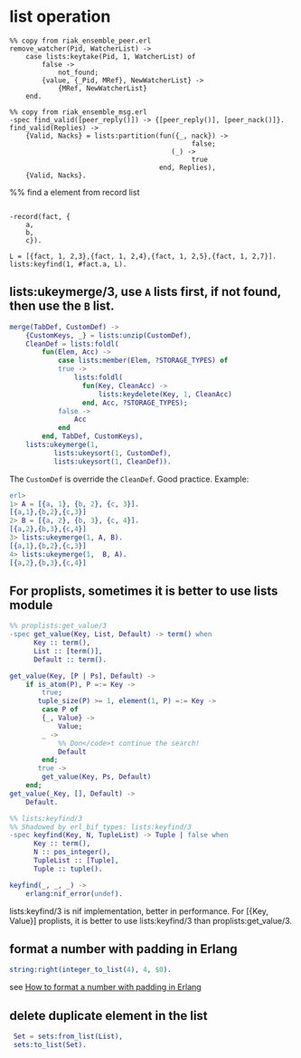 # list operation

```
%% copy from riak_ensemble_peer.erl
remove_watcher(Pid, WatcherList) ->
    case lists:keytake(Pid, 1, WatcherList) of
        false ->
            not_found;
        {value, {_Pid, MRef}, NewWatcherList} ->
            {MRef, NewWatcherList}
    end.

%% copy from riak_ensemble_msg.erl
-spec find_valid([peer_reply()]) -> {[peer_reply()], [peer_nack()]}.
find_valid(Replies) ->
    {Valid, Nacks} = lists:partition(fun({_, nack}) ->
                                             false;
                                        (_) ->
                                             true
                                     end, Replies),
    {Valid, Nacks}.
```

%% find a element from record list

```

-record(fact, {
	a,
	b,
	c}).

L = [{fact, 1, 2,3},{fact, 1, 2,4},{fact, 1, 2,5},{fact, 1, 2,7}].
lists:keyfind(1, #fact.a, L).

```

## lists:ukeymerge/3, use `A` lists first, if not found, then use the  `B` list.

``` erlang
merge(TabDef, CustomDef) ->
    {CustomKeys, _} = lists:unzip(CustomDef),
    CleanDef = lists:foldl(
		fun(Elem, Acc) ->
		    case lists:member(Elem, ?STORAGE_TYPES) of
			true ->
			    lists:foldl(
			      fun(Key, CleanAcc) ->
				      lists:keydelete(Key, 1, CleanAcc)
			      end, Acc, ?STORAGE_TYPES);
			false ->
			    Acc
		    end
		end, TabDef, CustomKeys),
    lists:ukeymerge(1,
		   lists:ukeysort(1, CustomDef),
		   lists:ukeysort(1, CleanDef)).
```
The `CustomDef` is override the `CleanDef`. Good practice.
Example:

``` erlang
erl>
1> A = [{a, 1}, {b, 2}, {c, 3}].
[{a,1},{b,2},{c,3}]
2> B = [{a, 2}, {b, 3}, {c, 4}].
[{a,2},{b,3},{c,4}]
3> lists:ukeymerge(1, A, B).
[{a,1},{b,2},{c,3}]
4> lists:ukeymerge(1,  B, A).
[{a,2},{b,3},{c,4}]
```

## For proplists, sometimes it is better to use lists module

``` erlang
%% proplists:get_value/3
-spec get_value(Key, List, Default) -> term() when
      Key :: term(),
      List :: [term()],
      Default :: term().

get_value(Key, [P | Ps], Default) ->
    if is_atom(P), P =:= Key ->
	    true;
       tuple_size(P) >= 1, element(1, P) =:= Key ->
	    case P of
		{_, Value} ->
		    Value;
		_ ->
		    %% Don</code>t continue the search!
		    Default
	    end;
       true ->
	    get_value(Key, Ps, Default)
    end;
get_value(_Key, [], Default) ->
    Default.

%% lists:keyfind/3
%% Shadowed by erl_bif_types: lists:keyfind/3
-spec keyfind(Key, N, TupleList) -> Tuple | false when
      Key :: term(),
      N :: pos_integer(),
      TupleList :: [Tuple],
      Tuple :: tuple().

keyfind(_, _, _) ->
    erlang:nif_error(undef).
```
lists:keyfind/3 is nif implementation, better in performance.
For [{Key, Value}] proplists, it is better to use lists:keyfind/3 than proplists:get_value/3.

## format a number with padding in Erlang

``` erlang
string:right(integer_to_list(4), 4, $0).
```
see [How to format a number with padding in Erlang](https://stackoverflow.com/questions/1251869/how-to-format-a-number-with-padding-in-erlang)

## delete duplicate element in the list

``` erlang
 Set = sets:from_list(List),
 sets:to_list(Set).
```

